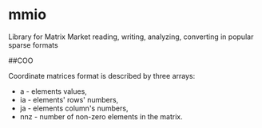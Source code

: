# mmio
Library for Matrix Market reading, writing, analyzing, converting in popular sparse formats

##COO 

Coordinate matrices format is described by three arrays:
* a - elements values, 
* ia - elements' rows' numbers, 
* ja - elements column's numbers,
* nnz - number of non-zero elements in the matrix.
